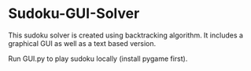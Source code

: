 # Sudoku-GUI-Solver
This sudoku solver is created using backtracking algorithm. It includes a graphical GUI as well as a text based version.

Run GUI.py to play sudoku locally (install pygame first).


